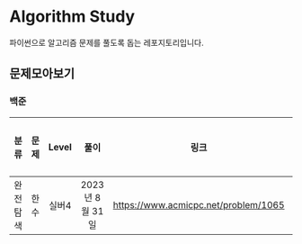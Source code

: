 # Algorithm Study
파이썬으로 알고리즘 문제를 풀도록 돕는 레포지토리입니다.

## 문제모아보기
### 백준
|분류    |문제|Level|풀이          |링크                                |완료여부|
|:------:|:--:|:---:|:------------:|:----------------------------------:|:-------:|
|완전탐색|한수|실버4|2023년 8월 31일|https://www.acmicpc.net/problem/1065|[]       |


